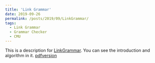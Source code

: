 ```yaml
---
title: 'Link Grammar'
date: 2019-09-26
permalink: /posts/2019/09/LinkGrammar/
tags:
  - Link Grammar
  - Grammar Checker
  - CMU
---
```


This is a description for [LinkGrammar](http://www.link.cs.cmu.edu/link/). You can see the introduction and algorithm in it.
[pdfversion](http://haocheng-han.github.io/files/LinkGrammar.pdf)

